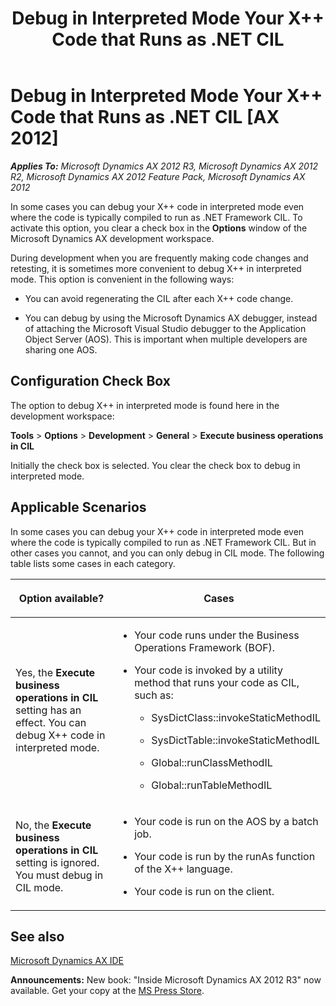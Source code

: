 ﻿---
title: Debug in Interpreted Mode Your X++ Code that Runs as .NET CIL
TOCTitle: Debug in Interpreted Mode Your X++ Code that Runs as .NET CIL
ms:assetid: c65a068a-35b3-468a-8757-931a398db0b5
ms:mtpsurl: https://msdn.microsoft.com/en-us/library/Hh528509(v=AX.60)
ms:contentKeyID: 37835256
ms.date: 05/18/2015
mtps_version: v=AX.60
---

# Debug in Interpreted Mode Your X++ Code that Runs as .NET CIL [AX 2012]


_**Applies To:** Microsoft Dynamics AX 2012 R3, Microsoft Dynamics AX 2012 R2, Microsoft Dynamics AX 2012 Feature Pack, Microsoft Dynamics AX 2012_

In some cases you can debug your X++ code in interpreted mode even where the code is typically compiled to run as .NET Framework CIL. To activate this option, you clear a check box in the **Options** window of the Microsoft Dynamics AX development workspace.

During development when you are frequently making code changes and retesting, it is sometimes more convenient to debug X++ in interpreted mode. This option is convenient in the following ways:

  - You can avoid regenerating the CIL after each X++ code change.

  - You can debug by using the Microsoft Dynamics AX debugger, instead of attaching the Microsoft Visual Studio debugger to the Application Object Server (AOS). This is important when multiple developers are sharing one AOS.

## Configuration Check Box

The option to debug X++ in interpreted mode is found here in the development workspace:

**Tools** \> **Options** \> **Development** \> **General** \> **Execute business operations in CIL**

Initially the check box is selected. You clear the check box to debug in interpreted mode.

## Applicable Scenarios

In some cases you can debug your X++ code in interpreted mode even where the code is typically compiled to run as .NET Framework CIL. But in other cases you cannot, and you can only debug in CIL mode. The following table lists some cases in each category.

<table>
<colgroup>
<col style="width: 50%" />
<col style="width: 50%" />
</colgroup>
<thead>
<tr class="header">
<th><p>Option available?</p></th>
<th><p>Cases</p></th>
</tr>
</thead>
<tbody>
<tr class="odd">
<td><p>Yes, the <strong>Execute business operations in CIL</strong> setting has an effect. You can debug X++ code in interpreted mode.</p></td>
<td><ul>
<li><p>Your code runs under the Business Operations Framework (BOF).</p></li>
<li><p>Your code is invoked by a utility method that runs your code as CIL, such as:</p>
<ul>
<li><p>SysDictClass::invokeStaticMethodIL</p></li>
<li><p>SysDictTable::invokeStaticMethodIL</p></li>
<li><p>Global::runClassMethodIL</p></li>
<li><p>Global::runTableMethodIL</p></li>
</ul></li>
</ul></td>
</tr>
<tr class="even">
<td><p>No, the <strong>Execute business operations in CIL</strong> setting is ignored. You must debug in CIL mode.</p></td>
<td><ul>
<li><p>Your code is run on the AOS by a batch job.</p></li>
<li><p>Your code is run by the runAs function of the X++ language.</p></li>
<li><p>Your code is run on the client.</p></li>
</ul></td>
</tr>
</tbody>
</table>


## See also

[Microsoft Dynamics AX IDE](microsoft-dynamics-ax-ide.md)

  
**Announcements:** New book: "Inside Microsoft Dynamics AX 2012 R3" now available. Get your copy at the [MS Press Store](https://www.microsoftpressstore.com/store/inside-microsoft-dynamics-ax-2012-r3-9780735685109).

